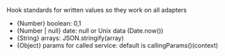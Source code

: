 Hook standards for written values so they work on all adapters
- {Number} boolean: 0,1
- {Number | null} date: null or Unix data (Date.now())
- {String} arrays: JSON.stringify(array)
- {Object} params for called service: default is callingParams()(context)